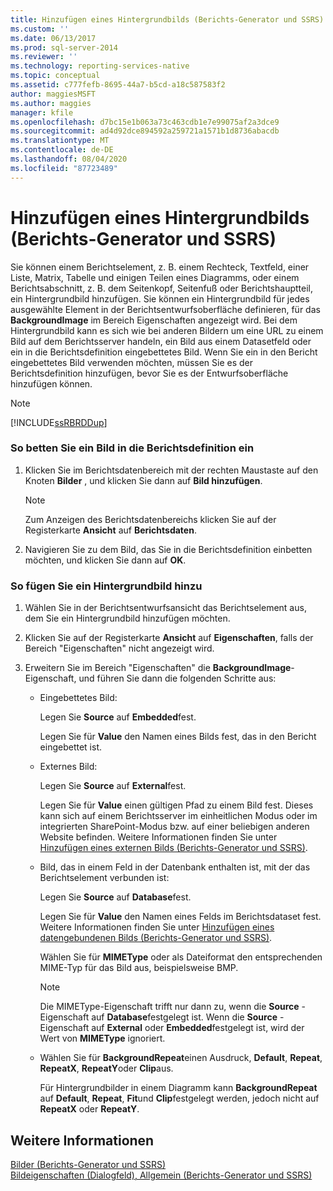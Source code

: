 ```yaml
---
title: Hinzufügen eines Hintergrundbilds (Berichts-Generator und SSRS) | Microsoft-Dokumentation
ms.custom: ''
ms.date: 06/13/2017
ms.prod: sql-server-2014
ms.reviewer: ''
ms.technology: reporting-services-native
ms.topic: conceptual
ms.assetid: c777fefb-8695-44a7-b5cd-a18c587583f2
author: maggiesMSFT
ms.author: maggies
manager: kfile
ms.openlocfilehash: d7bc15e1b063a73c463cdb1e7e99075af2a3dce9
ms.sourcegitcommit: ad4d92dce894592a259721a1571b1d8736abacdb
ms.translationtype: MT
ms.contentlocale: de-DE
ms.lasthandoff: 08/04/2020
ms.locfileid: "87723489"
---
```

# <a name="add-a-background-image-report-builder-and-ssrs"></a>Hinzufügen eines Hintergrundbilds (Berichts-Generator und SSRS)
  Sie können einem Berichtselement, z. B. einem Rechteck, Textfeld, einer Liste, Matrix, Tabelle und einigen Teilen eines Diagramms, oder einem Berichtsabschnitt, z. B. dem Seitenkopf, Seitenfuß oder Berichtshauptteil, ein Hintergrundbild hinzufügen. Sie können ein Hintergrundbild für jedes ausgewählte Element in der Berichtsentwurfsoberfläche definieren, für das **BackgroundImage** im Bereich Eigenschaften angezeigt wird. Bei dem Hintergrundbild kann es sich wie bei anderen Bildern um eine URL zu einem Bild auf dem Berichtsserver handeln, ein Bild aus einem Datasetfeld oder ein in die Berichtsdefinition eingebettetes Bild. Wenn Sie ein in den Bericht eingebettetes Bild verwenden möchten, müssen Sie es der Berichtsdefinition hinzufügen, bevor Sie es der Entwurfsoberfläche hinzufügen können.  
  
> [!NOTE]  
>  [!INCLUDE[ssRBRDDup](../../includes/ssrbrddup-md.md)]  
  
### <a name="to-embed-an-image-in-the-report-definition"></a>So betten Sie ein Bild in die Berichtsdefinition ein  
  
1.  Klicken Sie im Berichtsdatenbereich mit der rechten Maustaste auf den Knoten **Bilder** , und klicken Sie dann auf **Bild hinzufügen**.  
  
    > [!NOTE]  
    >  Zum Anzeigen des Berichtsdatenbereichs klicken Sie auf der Registerkarte **Ansicht** auf **Berichtsdaten**.  
  
2.  Navigieren Sie zu dem Bild, das Sie in die Berichtsdefinition einbetten möchten, und klicken Sie dann auf **OK**.  
  
### <a name="to-add-a-background-image"></a>So fügen Sie ein Hintergrundbild hinzu  
  
1.  Wählen Sie in der Berichtsentwurfsansicht das Berichtselement aus, dem Sie ein Hintergrundbild hinzufügen möchten.  
  
2.  Klicken Sie auf der Registerkarte **Ansicht** auf **Eigenschaften**, falls der Bereich "Eigenschaften" nicht angezeigt wird.  
  
3.  Erweitern Sie im Bereich "Eigenschaften" die **BackgroundImage**-Eigenschaft, und führen Sie dann die folgenden Schritte aus:  
  
    -   Eingebettetes Bild:  
  
         Legen Sie **Source** auf **Embedded**fest.  
  
         Legen Sie für **Value** den Namen eines Bilds fest, das in den Bericht eingebettet ist.  
  
    -   Externes Bild:  
  
         Legen Sie **Source** auf **External**fest.  
  
         Legen Sie für **Value** einen gültigen Pfad zu einem Bild fest. Dieses kann sich auf einem Berichtsserver im einheitlichen Modus oder im integrierten SharePoint-Modus bzw. auf einer beliebigen anderen Website befinden. Weitere Informationen finden Sie unter [Hinzufügen eines externen Bilds (Berichts-Generator und SSRS)](add-an-external-image-report-builder-and-ssrs.md).  
  
    -   Bild, das in einem Feld in der Datenbank enthalten ist, mit der das Berichtselement verbunden ist:  
  
         Legen Sie **Source** auf **Database**fest.  
  
         Legen Sie für **Value** den Namen eines Felds im Berichtsdataset fest. Weitere Informationen finden Sie unter [Hinzufügen eines datengebundenen Bilds (Berichts-Generator und SSRS)](add-a-data-bound-image-report-builder-and-ssrs.md).  
  
         Wählen Sie für **MIMEType** oder als Dateiformat den entsprechenden MIME-Typ für das Bild aus, beispielsweise BMP.  
  
        > [!NOTE]  
        >  Die MIMEType-Eigenschaft trifft nur dann zu, wenn die **Source** -Eigenschaft auf **Database**festgelegt ist. Wenn die **Source** -Eigenschaft auf **External** oder **Embedded**festgelegt ist, wird der Wert von **MIMEType** ignoriert.  
  
    -   Wählen Sie für **BackgroundRepeat**einen Ausdruck, **Default**, **Repeat**, **RepeatX**, **RepeatY**oder **Clip**aus.  
  
         Für Hintergrundbilder in einem Diagramm kann **BackgroundRepeat** auf **Default**, **Repeat**, **Fit**und **Clip**festgelegt werden, jedoch nicht auf **RepeatX** oder **RepeatY**.  
  
## <a name="see-also"></a>Weitere Informationen  
 [Bilder &#40;Berichts-Generator und SSRS&#41;](images-report-builder-and-ssrs.md)   
 [Bildeigenschaften (Dialogfeld), Allgemein (Berichts-Generator und SSRS)](../image-properties-dialog-box-general-report-builder-and-ssrs.md)  
  
  
